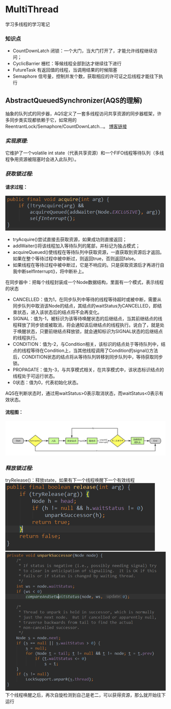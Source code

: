# MultiThread
学习多线程的学习笔记
### 知识点
* CountDownLatch 闭锁：一个大门，当大门打开了，才能允许线程继续访问；
* CyclicBarrier 栅栏：等候线程全部到达才继续往下进行
* FutureTask 有返回值的线程，当调用结果的时候阻塞
* Semaphore 信号量，控制并发个数，获取相应的许可证之后线程才能往下执行




## AbstractQueuedSynchronizer(AQS的理解)  
抽象的队列式的同步器，AQS定义了一套多线程访问共享资源的同步器框架，许多同步类实现都依赖于它，如常用的ReentrantLock/Semaphore/CountDownLatch...。
[博客链接](https://www.cnblogs.com/waterystone/p/4920797.html)  
### ***实现原理***:  
它维护了一个volatile int state（代表共享资源）和一个FIFO线程等待队列（多线程争用资源被阻塞时会进入此队列）。
### ***获取锁过程***:  
#### 请求过程：
![请求过程](./img/1.png)
* tryAcquire()尝试直接去获取资源，如果成功则直接返回；
* addWaiter()将该线程加入等待队列的尾部，并标记为独占模式；
* acquireQueued()使线程在等待队列中获取资源，一直获取到资源后才返回。如果在整个等待过程中被中断过，则返回true，否则返回false。
* 如果线程在等待过程中被中断过，它是不响应的。只是获取资源后才再进行自我中断selfInterrupt()，将中断补上。  

在同步器中：把每个线程封装成一个Node数据结构，里面有一个模式，表示线程的状态  
* CANCELLED：值为1，在同步队列中等待的线程等待超时或被中断，需要从同步队列中取消该Node的结点，其结点的waitStatus为CANCELLED，即结束状态，进入该状态后的结点将不会再变化。
* SIGNAL：值为-1，被标识为该等待唤醒状态的后继结点，当其前继结点的线程释放了同步锁或被取消，将会通知该后继结点的线程执行。说白了，就是处于唤醒状态，只要前继结点释放锁，就会通知标识为SIGNAL状态的后继结点的线程执行。
* CONDITION：值为-2，与Condition相关，该标识的结点处于等待队列中，结点的线程等待在Condition上，当其他线程调用了Condition的signal()方法后，CONDITION状态的结点将从等待队列转移到同步队列中，等待获取同步锁。
* PROPAGATE：值为-3，与共享模式相关，在共享模式中，该状态标识结点的线程处于可运行状态。
* 0状态：值为0，代表初始化状态。  

AQS在判断状态时，通过用waitStatus>0表示取消状态，而waitStatus<0表示有效状态。  
#### 流程图：
![请求过程](./img/2.png)
### ***释放锁过程***:  
tryRelease()：释放state，如果有下一个线程唤醒下一个有效线程
![唤醒过程](./img/3.png)
![唤醒过程](./img/4.png)
下个线程唤醒之后，再次自旋检测到自己是老二，可以获得资源，那么就开始往下运行

